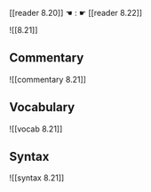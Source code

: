 [[reader 8.20]] ☚ : ☛ [[reader 8.22]]

![[8.21]]

## Commentary

![[commentary 8.21]]

## Vocabulary

![[vocab 8.21]]

## Syntax

![[syntax 8.21]]

